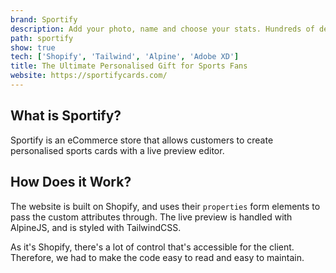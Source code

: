 ```yaml
---
brand: Sportify
description: Add your photo, name and choose your stats. Hundreds of designs to choose from.
path: sportify
show: true
tech: ['Shopify', 'Tailwind', 'Alpine', 'Adobe XD']
title: The Ultimate Personalised Gift for Sports Fans
website: https://sportifycards.com/
---
```


## What is Sportify?

Sportify is an eCommerce store that allows customers to create personalised sports cards with a live preview editor.

## How Does it Work?

The website is built on Shopify, and uses their `properties` form elements to pass the custom attributes through. The live preview is handled with AlpineJS, and is styled with TailwindCSS.

As it's Shopify, there's a lot of control that's accessible for the client. Therefore, we had to make the code easy to read and easy to maintain.
